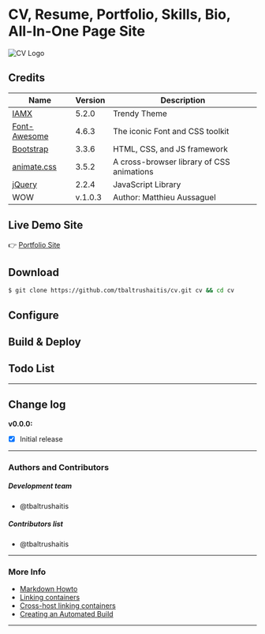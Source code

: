 # CV, Resume, Portfolio, Skills, Bio, All-In-One Page Site

![CV Logo](src/resources/assets/img/logo/Favicon.png)

## Credits ##

 Name | Version | Description
------|---------|-------------
[IAMX](trendytheme.net) | 5.2.0 | Trendy Theme
[Font-Awesome](http://fontawesome.io/) | 4.6.3 | The iconic Font and CSS toolkit
[Bootstrap](http://getbootstrap.com) | 3.3.6 | HTML, CSS, and JS framework
[animate.css](http://daneden.github.io/animate.css/) | 3.5.2 | A cross-browser library of CSS animations
[jQuery](http://jquery.com/) | 2.2.4 | JavaScript Library
WOW | v.1.0.3 | Author: Matthieu Aussaguel


## Live Demo Site ##
:point_right: [Portfolio Site](http://bit.ly/tomascv)

## Download ##
```sh
$ git clone https://github.com/tbaltrushaitis/cv.git cv && cd cv
```

## Configure ##

## Build &amp; Deploy ##

## Todo List ##

--------

## Change log ##

**v0.0.0:**
- [x] Initial release

--------

### Authors and Contributors ###

##### Development team #####
  + @tbaltrushaitis

##### Contributors list #####
  + @tbaltrushaitis

--------

### More Info ###

 - [Markdown Howto](https://bitbucket.org/tutorials/markdowndemo)
 - [Linking containers](https://docs.docker.com/engine/userguide/networking/default_network/dockerlinks.md)
 - [Cross-host linking containers](https://docs.docker.com/engine/admin/ambassador_pattern_linking.md)
 - [Creating an Automated Build](https://docs.docker.com/docker-hub/builds/)

--------
